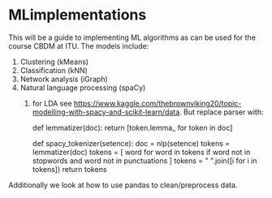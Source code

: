 # MLimplementations


This will be a guide to implementing ML algorithms as can be used for the course CBDM at ITU. The models include:
1. Clustering (kMeans)
1. Classification (kNN)
1. Network analysis (iGraph)
1. Natural language processing (spaCy)
	1. for LDA see https://www.kaggle.com/thebrownviking20/topic-modelling-with-spacy-and-scikit-learn/data. But replace parser with: 

		def lemmatizer(doc):
		    return [token.lemma_ for token in doc]

		def spacy_tokenizer(setence):
		    doc = nlp(setence)
		    tokens = lemmatizer(doc)
		    tokens = [ word for word in tokens if word not in stopwords and word not in punctuations ]
		    tokens = " ".join([i for i in tokens])
		    return tokens


Additionally we look at how to use pandas to clean/preprocess data.
